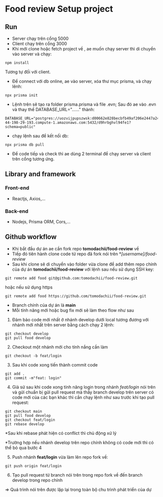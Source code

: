 # Food review Setup project

## Run

- Server chạy trên cổng 5000
- Client chạy trên cổng 3000
- Khi mới clone hoặc fetch project về , ae muốn chạy server thì di chuyển vào server và chạy:
```
npm install
```
  Tương tự đối với client.
- Để connect với db online, ae vào server, xóa thư mục prisma, và chạy lênh:
```
npx prisma init

```
- Lệnh trên sẽ tạo ra folder prisma.prisma và file .evn; Sau đó ae vào .evn và thay thế  DATABASE_URL="......" thành:
```
DATABASE_URL="postgres://uozvijpupszwsk:d00662e828becbfb49af206e2447a24538faf04fa71b8062ad0624642b7e88fb@ec2-44-198-29-193.compute-1.amazonaws.com:5432/d9hrbghvl94fe1?schema=public"
```
- chạy lệnh sau để kết nối db:
```
npx prisma db pull
```
- Để code tiếp và check thì ae dùng 2 terminal để chạy server và client trên cổng tương ứng.

## Library and framework

### Front-end
- Reactjs, Axios,...

### Back-end
- Nodejs, Prisma ORM, Cors,...


## Github workflow

- Khi bắt đầu dự án ae cần fork repo **tomodachii/food-review** về
- Tiếp đó tiên hành clone code từ repo đã fork nói trên **[username]/food-review*
- Sau khi clone sẽ di chuyển vào folder vừa clone để add thêm repo chính của dự án **tomodachii/food-review** với lệnh sau nếu sử dụng SSH key:
```
git remote add food git@github.com:tomodachii/food-review.git
```
hoặc nếu sử dụng https
```
git remote add food https://github.com/tomodachii/food-review.git
```
- Branch chính của dự án là **main**
- Mỗi tính năng mới hoặc bug fix mới sẽ làm theo flow như sau
1. Đảm bảo code mới nhất ở nhánh develop dưới local tương đương với nhánh mới nhất trên server bằng cách chạy 2 lệnh:
```
git checkout develop
git pull food develop
```

2. Checkout một nhánh mới cho tính nắng cần làm

```
git checkout -b feat/login
```

3. Sau khi code xong tiến thành commit code
```
git add .
git commit -m"feat: login"
```

4. Giả sử sau khi code xong tính năng login trong nhánh *feat/login* nói trên và gửi chuẩn bị gửi pull request mà thấy branch develop trên server có code mới của các bạn khác thì cần chạy lệnh như sau trước khi tạo pull request:
```
git checkout main
git pull food develop
git checkout feat/login
git rebase develop
```
*Sau khi rebase phát hiện có conflict thì chủ động xử lý

*Trường hợp nếu nhánh develop trên repo chính không có code mới thì có thể bỏ qua bước 4

5. Push nhánh **feat/login** vừa làm lên repo fork về:
```
git push origin feat/login
```

6. Tạo pull request từ branch nói trên trong repo fork về đến branch develop trong repo chính

=> Quá trình nói trên được lặp lại trong toàn bộ chu trình phát triển của dự 
